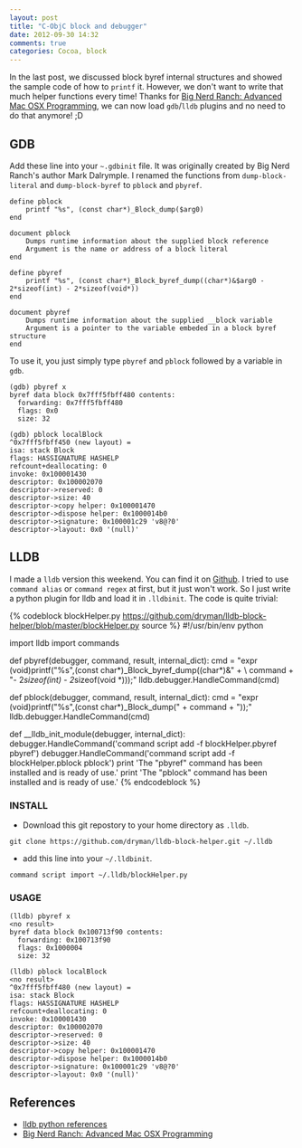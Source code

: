 ```yaml
---
layout: post
title: "C-ObjC block and debugger"
date: 2012-09-30 14:32
comments: true
categories: Cocoa, block
---
```


In the last post, we discussed block byref internal structures and showed the
sample code of how to `printf` it. However, we don't want to write that much
helper functions every time! Thanks for
[Big Nerd Ranch: Advanced Mac OSX Programming][bnr], we can now load
`gdb`/`lldb` plugins and no need to do that anymore! ;D

<!-- more -->

## GDB

Add these line into your `~.gdbinit` file. It was originally created by Big Nerd
Ranch's author Mark Dalrymple.
I renamed the functions from `dump-block-literal` and `dump-block-byref` to
`pblock` and `pbyref`.

    define pblock
        printf "%s", (const char*)_Block_dump($arg0)
    end

    document pblock
        Dumps runtime information about the supplied block reference
        Argument is the name or address of a block literal
    end

    define pbyref
        printf "%s", (const char*)_Block_byref_dump((char*)&$arg0 - 2*sizeof(int) - 2*sizeof(void*))
    end

    document pbyref
        Dumps runtime information about the supplied __block variable
        Argument is a pointer to the variable embeded in a block byref structure
    end


To use it, you just simply type `pbyref` and `pblock` followed by a variable in `gdb`.

    (gdb) pbyref x
    byref data block 0x7fff5fbff480 contents:
      forwarding: 0x7fff5fbff480
      flags: 0x0
      size: 32

    (gdb) pblock localBlock
    ^0x7fff5fbff450 (new layout) =
    isa: stack Block
    flags: HASSIGNATURE HASHELP
    refcount+deallocating: 0
    invoke: 0x100001430
    descriptor: 0x100002070
    descriptor->reserved: 0
    descriptor->size: 40
    descriptor->copy helper: 0x100001470
    descriptor->dispose helper: 0x1000014b0
    descriptor->signature: 0x100001c29 'v8@?0'
    descriptor->layout: 0x0 '(null)'


## LLDB

I made a `lldb` version this weekend. You can find it on [Github][github].
I tried to use `command alias` or `command regex` at first, but it just won't
work. So I just write a python plugin for lldb and load it in `.lldbinit`. The
code is quite trivial:

{% codeblock blockHelper.py https://github.com/dryman/lldb-block-helper/blob/master/blockHelper.py source %}
#!/usr/bin/env python

import lldb
import commands

def pbyref(debugger, command, result, internal_dict):
    cmd = "expr (void)printf(\"%s\",(const char*)_Block_byref_dump((char*)&" + \ 
    command + "- 2*sizeof(int) - 2*sizeof(void *)));"
    lldb.debugger.HandleCommand(cmd)

def pblock(debugger, command, result, internal_dict):
    cmd = "expr (void)printf(\"%s\",(const char*)_Block_dump(" + command + "));"
    lldb.debugger.HandleCommand(cmd)

def __lldb_init_module(debugger, internal_dict):
    debugger.HandleCommand('command script add -f blockHelper.pbyref pbyref')
    debugger.HandleCommand('command script add -f blockHelper.pblock pblock')
    print 'The "pbyref" command has been installed and is ready of use.'
    print 'The "pblock" command has been installed and is ready of use.'
{% endcodeblock %}

### INSTALL

* Download this git repostory to your home directory as `.lldb`.

~~~~
git clone https://github.com/dryman/lldb-block-helper.git ~/.lldb
~~~~

* add this line into your `~/.lldbinit`.

~~~~
command script import ~/.lldb/blockHelper.py 
~~~~

### USAGE

    (lldb) pbyref x
    <no result>
    byref data block 0x100713f90 contents:
      forwarding: 0x100713f90
      flags: 0x1000004
      size: 32

    (lldb) pblock localBlock
    <no result>
    ^0x7fff5fbff480 (new layout) =
    isa: stack Block
    flags: HASSIGNATURE HASHELP
    refcount+deallocating: 0
    invoke: 0x100001430
    descriptor: 0x100002070
    descriptor->reserved: 0
    descriptor->size: 40
    descriptor->copy helper: 0x100001470
    descriptor->dispose helper: 0x1000014b0
    descriptor->signature: 0x100001c29 'v8@?0'
    descriptor->layout: 0x0 '(null)'

## References

* [lldb python references][python]
* [Big Nerd Ranch: Advanced Mac OSX Programming][bnr]

[bnr]: http://www.informit.com/articles/article.aspx?p=1749597&seqNum=12
[github]: https://github.com/dryman/lldb-block-helper
[python]: http://lldb.llvm.org/python-reference.html

